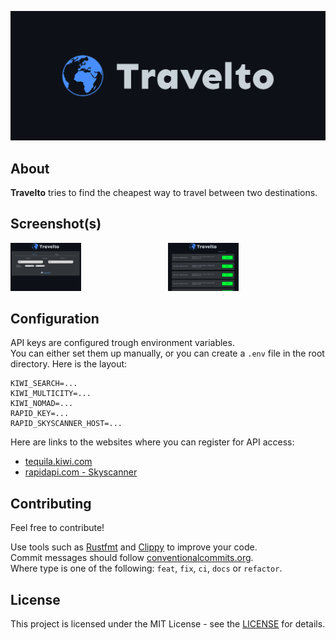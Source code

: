 ![Travelto](src/www/logo/cover.png)

## About
**Travelto** tries to find the cheapest way to travel between two destinations.

## Screenshot(s)

<div style="display: flex;">
    <picture>
    <img width='45%' src='media/screenshots/1.png'>
    </picture>
    <picture>
    <img width='45%' src='media/screenshots/2.png'>
    </picture>
</div>

## Configuration
API keys are configured trough environment variables.  
You can either set them up manually, or you can create a `.env` file in the root directory.
Here is the layout:
```
KIWI_SEARCH=...
KIWI_MULTICITY=...
KIWI_NOMAD=...
RAPID_KEY=...
RAPID_SKYSCANNER_HOST=...
```

Here are links to the websites where you can register for API access:
* [tequila.kiwi.com](https://tequila.kiwi.com)
* [rapidapi.com - Skyscanner](https://rapidapi.com/3b-data-3b-data-default/api/skyscanner44)

## Contributing
Feel free to contribute!

Use tools such as [Rustfmt](https://github.com/rust-lang/rustfmt) and [Clippy](https://github.com/rust-lang/rust-clippy) to improve your code.  
Commit messages should follow [conventionalcommits.org](https://www.conventionalcommits.org).  
Where type is one of the following: `feat`, `fix`, `ci`, `docs` or `refactor`.

## License
This project is licensed under the MIT License - see the [LICENSE](./LICENSE) for details.
